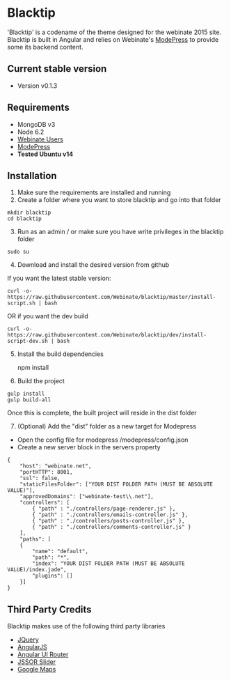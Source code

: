 # Blacktip
'Blacktip' is a codename of the theme designed for the webinate 2015 site.
Blacktip is built in Angular and relies on Webinate's [ModePress](https://github.com/Webinate/modepress)
to provide some its backend content.

## Current stable version
* Version v0.1.3

## Requirements
* MongoDB v3
* Node 6.2
* [Webinate Users](https://github.com/Webinate/users)
* [ModePress](https://github.com/Webinate/modepress)
* **Tested Ubuntu v14**

## Installation

1) Make sure the requirements are installed and running
2) Create a folder where you want to store blacktip and go into that folder

```
mkdir blacktip
cd blacktip
```

3) Run as an admin / or make sure you have write privileges in the blacktip folder
```
sudo su
```

4) Download and install the desired version from github

If you want the latest stable version:

```
curl -o- https://raw.githubusercontent.com/Webinate/blacktip/master/install-script.sh | bash
```

OR if you want the dev build

```
curl -o- https://raw.githubusercontent.com/Webinate/blacktip/dev/install-script-dev.sh | bash
```

5) Install the build dependencies

    npm install

6) Build the project

```
gulp install
gulp build-all
```

Once this is complete, the built project will reside in the dist folder

7) (Optional) Add the "dist" folder as a new target for Modepress

* Open the config file for modepress /modepress/config.json
* Create a new server block in the servers property
```
{
    "host": "webinate.net",
    "portHTTP": 8001,
    "ssl": false,
    "staticFilesFolder": ["YOUR DIST FOLDER PATH (MUST BE ABSOLUTE VALUE)"],
    "approvedDomains": ["webinate-test\\.net"],
    "controllers": [
        { "path" : "./controllers/page-renderer.js" },
        { "path" : "./controllers/emails-controller.js" },
        { "path" : "./controllers/posts-controller.js" },
        { "path" : "./controllers/comments-controller.js" }
    ],
    "paths": [
    {
        "name": "default",
        "path": "*",
        "index": "YOUR DIST FOLDER PATH (MUST BE ABSOLUTE VALUE)/index.jade",
        "plugins": []
    }]
}
```


## Third Party Credits
Blacktip makes use of the following third party libraries

* [JQuery](https://jquery.com/)
* [AngularJS](https://angularjs.org/)
* [Angular UI Router](https://github.com/angular-ui/ui-router)
* [JSSOR Slider](http://www.jssor.com/)
* [Google Maps](https://developers.google.com/maps/)